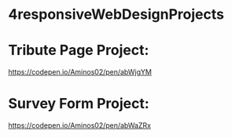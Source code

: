 # 4responsiveWebDesignProjects
<h1>Tribute Page Project:</h1>
<a href="https://codepen.io/Aminos02/pen/abWjgYM" alt="tribute web page" target="_blank">https://codepen.io/Aminos02/pen/abWjgYM
</a>
<h1>Survey Form Project:</h1>
<a href="https://codepen.io/Aminos02/pen/abWaZRx" alt="surbey Form" target="_blank">https://codepen.io/Aminos02/pen/abWaZRx</a>
